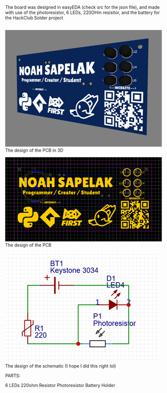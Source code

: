 The board was designed in easyEDA (check src for the json file), and made with use of the photoresistor, 6 LEDs, 220OHm resisitor, and the battery for the <a src ="https://solder.hackclub.com">HackClub Solder project</a> <br><br>

<img src="/models/pcb3d.png">The design of the PCB in 3D</img>

<img src="/models/pcb.png">The design of the PCB</img>

<img src="/models/schematic.png">The design of the schematic</img>
(I hope I did this right lol)

<lb>

PARTS:

6 LEDs
220ohm Resistor
Photoresistor
Battery Holder